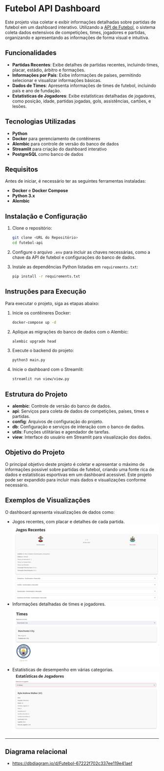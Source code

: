 # Futebol API Dashboard

Este projeto visa coletar e exibir informações detalhadas sobre partidas de futebol em um dashboard interativo. Utilizando a [API de Futebol](https://apifootball.com/), o sistema coleta dados extensivos de competições, times, jogadores e partidas, organizando e apresentando as informações de forma visual e intuitiva.

## Funcionalidades

- **Partidas Recentes**: Exibe detalhes de partidas recentes, incluindo times, placar, estádio, árbitro e formações.
- **Informações por País**: Exibe informações de países, permitindo selecionar e visualizar informações básicas.
- **Dados de Times**: Apresenta informações de times de futebol, incluindo país e ano de fundação.
- **Estatísticas de Jogadores**: Exibe estatísticas detalhadas de jogadores, como posição, idade, partidas jogadas, gols, assistências, cartões, e lesões.

## Tecnologias Utilizadas

- **Python**
- **Docker** para gerenciamento de contêineres
- **Alembic** para controle de versão do banco de dados
- **Streamlit** para criação do dashboard interativo
- **PostgreSQL** como banco de dados

## Requisitos

Antes de iniciar, é necessário ter as seguintes ferramentas instaladas:

- **Docker** e **Docker Compose**
- **Python 3.x**
- **Alembic**

## Instalação e Configuração

1. Clone o repositório:
   ```bash
   git clone <URL do Repositório>
   cd futebol-api
   ```

2. Configure o arquivo `.env` para incluir as chaves necessárias, como a chave da API de futebol e configurações do banco de dados.

3. Instale as dependências Python listadas em `requirements.txt`:
   ```bash
   pip install -r requirements.txt
   ```

## Instruções para Execução

Para executar o projeto, siga as etapas abaixo:

1. Inicie os contêineres Docker:
   ```bash
   docker-compose up -d
   ```

2. Aplique as migrações do banco de dados com o Alembic:
   ```bash
   alembic upgrade head
   ```

3. Execute o backend do projeto:
   ```bash
   python3 main.py
   ```

4. Inicie o dashboard com o Streamlit:
   ```bash
   streamlit run view/view.py
   ```

## Estrutura do Projeto

- **alembic**: Controle de versão do banco de dados.
- **api**: Serviços para coleta de dados de competições, países, times e partidas.
- **config**: Arquivos de configuração do projeto.
- **db**: Configuração e serviços de interação com o banco de dados.
- **utils**: Funções utilitárias e agendador de tarefas.
- **view**: Interface do usuário em Streamlit para visualização dos dados.

## Objetivo do Projeto

O principal objetivo deste projeto é coletar e apresentar o máximo de informações possível sobre partidas de futebol, criando uma fonte rica de dados e estatísticas esportivas em um dashboard acessível. Este projeto pode ser expandido para incluir mais dados e visualizações conforme necessário.

## Exemplos de Visualizações

O dashboard apresenta visualizações de dados como:

- Jogos recentes, com placar e detalhes de cada partida.
![alt text](img/image.png)
- Informações detalhadas de times e jogadores.
![alt text](img/image-2.png)
- Estatísticas de desempenho em várias categorias.
![alt text](img/image-1.png)
---

## Diagrama relacional
- https://dbdiagram.io/d/Futebol-67222f702c337ee119e41aef
